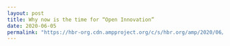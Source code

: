 ```yaml
---
layout: post
title: Why now is the time for “Open Innovation”
date: 2020-06-05
permalink: "https://hbr-org.cdn.ampproject.org/c/s/hbr.org/amp/2020/06/why-now-is-the-time-for-open-innovation"
---
```

